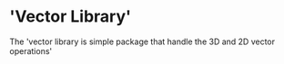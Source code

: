 # 'Vector Library'

The 'vector library is simple package that handle the 3D and 2D vector operations'